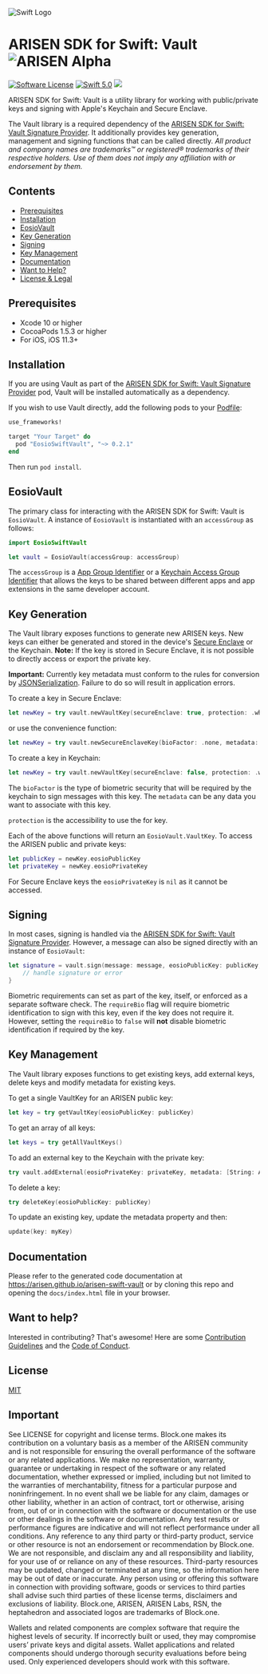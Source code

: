 ![Swift Logo](https://github.com/ARISEN/arisen-swift-vault/raw/master/img/swift-logo.png)
# ARISEN SDK for Swift: Vault ![ARISEN Alpha](https://img.shields.io/badge/ARISEN-Alpha-blue.svg)

[![Software License](https://img.shields.io/badge/license-MIT-lightgrey.svg)](https://github.com/ARISEN/arisen-swift/blob/master/LICENSE)
[![Swift 5.0](https://img.shields.io/badge/Language-Swift_5.0-orange.svg)](https://swift.org)
![](https://img.shields.io/badge/Deployment%20Target-iOS%2011.3-blue.svg)

ARISEN SDK for Swift: Vault is a utility library for working with public/private keys and signing with Apple's Keychain and Secure Enclave.

The Vault library is a required dependency of the [ARISEN SDK for Swift: Vault Signature Provider](https://github.com/ARISEN/arisen-swift-vault-signature-provider). It additionally provides key generation, management and signing functions that can be called directly.
*All product and company names are trademarks™ or registered® trademarks of their respective holders. Use of them does not imply any affiliation with or endorsement by them.*

## Contents

- [Prerequisites](#prerequisites)
- [Installation](#installation)
- [EosioVault](#eosiovault)
- [Key Generation](#key-generation)
- [Signing](#signing)
- [Key Management](#key-management)
- [Documentation](#documentation)
- [Want to Help?](#want-to-help)
- [License & Legal](#license)

## Prerequisites

* Xcode 10 or higher
* CocoaPods 1.5.3 or higher
* For iOS, iOS 11.3+

## Installation

If you are using Vault as part of the [ARISEN SDK for Swift: Vault Signature Provider](https://github.com/ARISEN/arisen-swift-vault-signature-provider) pod, Vault will be installed automatically as a dependency.

If you wish to use Vault directly, add the following pods to your [Podfile](https://guides.cocoapods.org/syntax/podfile.html):

```ruby
use_frameworks!

target "Your Target" do
  pod "EosioSwiftVault", "~> 0.2.1"
end
```

Then run `pod install`.

## EosioVault

The primary class for interacting with the ARISEN SDK for Swift: Vault is `EosioVault`. A instance of `EosioVault` is instantiated with an `accessGroup` as follows:

```swift
import EosioSwiftVault

let vault = EosioVault(accessGroup: accessGroup)
```
The `accessGroup` is a [App Group Identifier](https://developer.apple.com/documentation/bundleresources/entitlements/com_apple_security_application-groups) or a [Keychain Access Group Identifier](https://developer.apple.com/documentation/bundleresources/entitlements/keychain-access-groups) that allows the keys to be shared between different apps and app extensions in the same developer account.

## Key Generation

The Vault library exposes functions to generate new ARISEN keys. New keys can either be generated and stored in the device's [Secure Enclave](https://developer.apple.com/documentation/security/certificate_key_and_trust_services/keys/storing_keys_in_the_secure_enclave) or the Keychain. **Note:** If the key is stored in Secure Enclave, it is not possible to directly access or export the private key.

**Important:** Currently key metadata must conform to the rules for conversion by [JSONSerialization](https://developer.apple.com/documentation/foundation/jsonserialization).  Failure to do so will result in application errors. 

To create a key in Secure Enclave:

```swift
let newKey = try vault.newVaultKey(secureEnclave: true, protection: .whenUnlockedThisDeviceOnly, bioFactor: .none, metadata: [String: Any])
```
or use the convenience function:

```swift
let newKey = try vault.newSecureEnclaveKey(bioFactor: .none, metadata: [String: Any])
```

To create a key in Keychain: 

```swift
let newKey = try vault.newVaultKey(secureEnclave: false, protection: .whenUnlockedThisDeviceOnly, bioFactor: .none, metadata: [String: Any])
```

The `bioFactor` is the type of biometric security that will be required by the keychain to sign messages with this key. The `metadata` can be any data you want to associate with this key.

`protection` is the accessibility to use the for key.

Each of the above functions will return an `EosioVault.VaultKey`. To access the ARISEN public and private keys:

```swift
let publicKey = newKey.eosioPublicKey
let privateKey = newKey.eosioPrivateKey
```
For Secure Enclave keys the `eosioPrivateKey` is `nil` as it cannot be accessed.


## Signing

In most cases, signing is handled via the [ARISEN SDK for Swift: Vault Signature Provider](https://github.com/ARISEN/arisen-swift-vault-signature-provider). However, a message can also be signed directly with an instance of `EosioVault`:

```swift
let signature = vault.sign(message: message, eosioPublicKey: publicKey, requireBio: true) { (signature, error) in
	// handle signature or error
}
```

Biometric requirements can set as part of the key, itself, or enforced as a separate software check. The `requireBio` flag will require biometric identification to sign with this key, even if the key does not require it. However, setting the `requireBio` to `false` will **not** disable biometric identification if required by the key.

## Key Management

The Vault library exposes functions to get existing keys, add external keys, delete keys and modify metadata for existing keys. 

To get a single VaultKey for an ARISEN public key: 

```swift
let key = try getVaultKey(eosioPublicKey: publicKey)
```

To get an array of all keys:

```swift
let keys = try getAllVaultKeys() 
```

To add an external key to the Keychain with the private key:

```swift
try vault.addExternal(eosioPrivateKey: privateKey, metadata: [String: Any]) 
```
To delete a key:

```swift
try deleteKey(eosioPublicKey: publicKey)
```
To update an existing key, update the metadata property and then:

```swift
update(key: myKey)
```



## Documentation

Please refer to the generated code documentation at https://arisen.github.io/arisen-swift-vault or by cloning this repo and opening the `docs/index.html` file in your browser.

## Want to help?

Interested in contributing? That's awesome! Here are some [Contribution Guidelines](https://github.com/ARISEN/arisen-swift-vault/blob/master/CONTRIBUTING.md) and the [Code of Conduct](https://github.com/ARISEN/arisen-swift-vault/blob/master/CONTRIBUTING.md#conduct).

## License

[MIT](https://github.com/ARISEN/arisen-swift-vault/blob/master/LICENSE)

## Important

See LICENSE for copyright and license terms.  Block.one makes its contribution on a voluntary basis as a member of the ARISEN community and is not responsible for ensuring the overall performance of the software or any related applications.  We make no representation, warranty, guarantee or undertaking in respect of the software or any related documentation, whether expressed or implied, including but not limited to the warranties of merchantability, fitness for a particular purpose and noninfringement. In no event shall we be liable for any claim, damages or other liability, whether in an action of contract, tort or otherwise, arising from, out of or in connection with the software or documentation or the use or other dealings in the software or documentation. Any test results or performance figures are indicative and will not reflect performance under all conditions.  Any reference to any third party or third-party product, service or other resource is not an endorsement or recommendation by Block.one.  We are not responsible, and disclaim any and all responsibility and liability, for your use of or reliance on any of these resources. Third-party resources may be updated, changed or terminated at any time, so the information here may be out of date or inaccurate.  Any person using or offering this software in connection with providing software, goods or services to third parties shall advise such third parties of these license terms, disclaimers and exclusions of liability.  Block.one, ARISEN, ARISEN Labs, RSN, the heptahedron and associated logos are trademarks of Block.one.

Wallets and related components are complex software that require the highest levels of security.  If incorrectly built or used, they may compromise users’ private keys and digital assets. Wallet applications and related components should undergo thorough security evaluations before being used.  Only experienced developers should work with this software.
